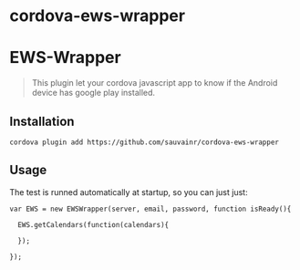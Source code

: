 # cordova-ews-wrapper



EWS-Wrapper
======

> This plugin let your cordova javascript app to know if the Android device has google play installed.


## Installation

    cordova plugin add https://github.com/sauvainr/cordova-ews-wrapper


## Usage

The test is runned automatically at startup, so you can just just:

    var EWS = new EWSWrapper(server, email, password, function isReady(){

      EWS.getCalendars(function(calendars){

      });

    });
